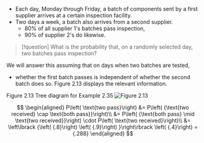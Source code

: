 - Each day, Monday through Friday, a batch of components sent by a first supplier arrives at a certain inspection facility. 
- Two days a week, a batch also arrives from a second supplier. 
	- $80 \%$ of all supplier 1's batches pass inspection, 
	- ${90}\%$ of supplier 2's do likewise. 

> [!question]
> What is the probability that, on a randomly selected day, two batches pass inspection? 

We will answer this assuming that on days when two batches are tested, 
- whether the first batch passes is independent of whether the second batch does so. 
Figure 2.13 displays the relevant information.

Figure 2.13 Tree diagram for Example 2.35
![Figure 2.13](01913607-292d-7d0a-a250-4b01870485a1_36_681895.jpg)

$$
\begin{aligned}
P\left( \text{two pass}\right) 
&= P\left( {\text{two received} \cap \text{both pass}}\right)\\
&= P\left( {\text{both pass} \mid \text{two received}}\right) \cdot P\left( \text{two received}\right)\\
&= \left\lbrack {\left( {.8}\right) \left( {.9}\right) }\right\rbrack \left( {.4}\right) = {.288}
\end{aligned}
$$


<a id="org56d0125"></a>